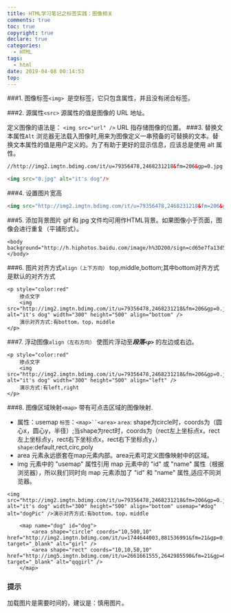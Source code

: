```yaml
---
title: HTML学习笔记之标签实践：图像相关
comments: true
toc: true
copyright: true
declare: true
categories:
  - HTML
tags:
  - html
date: 2019-04-08 00:14:53
top:
---
```


###1. 图像标签`<img>`
<img> 是空标签，它只包含属性，并且没有闭合标签。
<!--more-->
###2. 源属性`<src>`
源属性的值是图像的 URL 地址。

定义图像的语法是：
`<img src="url" />` URL 指存储图像的位置。
###3. 替换文本属性`Alt`
浏览器无法载入图像时,用来为图像定义一串预备的可替换的文本。替换文本属性的值是用户定义的。为了有助于更好的显示信息，应该总是使用 alt 属性。
```html
//http://img2.imgtn.bdimg.com/it/u=79356478,2468231218&fm=206&gp=0.jpg

<img src="0.jpg" alt="it's dog"/>
```
###4. 设置图片宽高
```html
<img src="http://img2.imgtn.bdimg.com/it/u=79356478,2468231218&fm=206&gp=0.jpg" alt="it's dog" width="300" height="500" />
```
###5. 添加背景图片
gif 和 jpg 文件均可用作HTML背景。如果图像小于页面，图像会进行重复（平铺形式）。
```
<body background="http://h.hiphotos.baidu.com/image/h%3D200/sign=cd65e7fa13d5ad6eb5f963eab1cb39a3/377adab44aed2e7394aa5a128f01a18b87d6fa49.jpg">
</body>
```
###6. 图片对齐方式`align（上下方向）`
top,middle,bottom;其中bottom对齐方式是默认的对齐方式
```
<p style="color:red"
    掺点文字
	<img src="http://img2.imgtn.bdimg.com/it/u=79356478,2468231218&fm=206&gp=0.jpg" alt="it's dog" width="300" height="500" align="bottom" />
	演示对齐方式:有bottom，top，middle
</p>
```
###7. 浮动图像`align（左右方向）`
使图片浮动至***段落`<p>`*** 的左边或右边。
```
<p style="color:red"
    掺点文字
	<img src="http://img2.imgtn.bdimg.com/it/u=79356478,2468231218&fm=206&gp=0.jpg" alt="it's dog" width="300" height="500" align="left" />
	演示方式:有left,right
</p>
```
###8. 图像区域映射`<map>`
带有可点击区域的图像映射.

* 属性：usemap
`标签`：`<map>``<area>`
`area`: shape为circle时，coords为（圆心x，圆心y，半径）;当shape为rect时，coords为（rect左上坐标点x，rect左上坐标点y，rect右下坐标点x，rect右下坐标点y，）
`shape`:default,rect,circ,poly
* area 元素永远嵌套在map元素内部。area元素可定义图像映射中的区域。
* img 元素中的 "usemap" 属性引用 map 元素中的 "id" 或 "name" 属性（根据浏览器），所以我们同时向 map 元素添加了 "id" 和 "name" 属性,适应不同浏览器。
```
<img src="http://img2.imgtn.bdimg.com/it/u=79356478,2468231218&fm=206&gp=0.jpg" alt="it's dog" width="300" height="500" align="bottom" usemap="#dog" alt="dogPic" />演示对齐方式:有bottom，top，middle

	<map name="dog" id="dog">
        <area shape="circle" coords="10,500,10" href="http://img2.imgtn.bdimg.com/it/u=1744644003,881536991&fm=21&gp=0.jpg" target="_blank" alt="girl" />
		<area shape="rect" coords="10,10,50,10" href="http://img5.imgtn.bdimg.com/it/u=2661661555,2642985590&fm=21&gp=0.jpg" target="_blank" alt="qqgirl" />
	</map>
```
### 提示
加载图片是需要时间的，建议是：慎用图片。